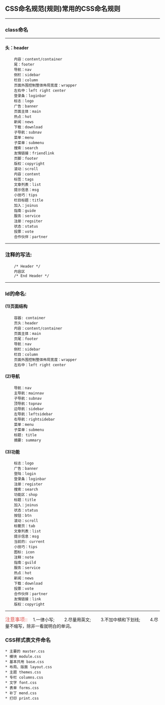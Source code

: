 ## CSS命名规范(规则)常用的CSS命名规则
---------------------------------------
### class命名
---------------------------------------
#### 头：header　　
		内容：content/container　　
		尾：footer　　
		导航：nav　　
		侧栏：sidebar　　
		栏目：column　　
		页面外围控制整体佈局宽度：wrapper　　
		左右中：left right center　　
		登录条：loginbar　　
		标志：logo　　
		广告：banner　　
		页面主体：main　　
		热点：hot　　
		新闻：news　　
		下载：download　　
		子导航：subnav　　
		菜单：menu　　
		子菜单：submenu　　
		搜索：search　　
		友情链接：friendlink　　
		页脚：footer　　
		版权：copyright　　
		滚动：scroll　　
		内容：content　　
		标签：tags　　
		文章列表：list　　
		提示信息：msg　　
		小技巧：tips　　
		栏目标题：title　　
		加入：joinus　　
		指南：guide　　
		服务：service　　
		注册：regsiter　　
		状态：status　　
		投票：vote　　
		合作伙伴：partner
---------------------------------------
### 注释的写法:　　
		/* Header */　　
		内容区　　
		/* End Header */
---------------------------------------
### Id的命名:　　
#### (1)页面结构　　
		容器: container　　
		页头：header　　
		内容：content/container　　
		页面主体：main　　
		页尾：footer　　
		导航：nav　　
		侧栏：sidebar　　
		栏目：column　　
		页面外围控制整体佈局宽度：wrapper　　
		左右中：left right center
#### (2)导航　　
		导航：nav　　
		主导航：mainnav　　
		子导航：subnav　　
		顶导航：topnav　　
		边导航：sidebar　　
		左导航：leftsidebar　　
		右导航：rightsidebar　　
		菜单：menu　　
		子菜单：submenu　　
		标题: title　　
		摘要: summary
#### (3)功能　　
		标志：logo　　
		广告：banner　　
		登陆：login　　
		登录条：loginbar　　
		注册：register　　
		搜索：search　　
		功能区：shop　　
		标题：title　　
		加入：joinus　　
		状态：status　　
		按钮：btn　　
		滚动：scroll　　
		标籤页：tab　　
		文章列表：list　　
		提示信息：msg　　
		当前的: current　　
		小技巧：tips　　
		图标: icon　　
		注释：note　　
		指南：guild　　
		服务：service　　
		热点：hot　　
		新闻：news　　
		下载：download　　
		投票：vote　　
		合作伙伴：partner　　
		友情链接：link　　
		版权：copyright
---------------------------------------
<font color=#DD514C size=3 face="微软雅黑">注意事项::</font>　
	1.一律小写;　　
	2.尽量用英文;　　
	3.不加中槓和下划线;　　
	4.尽量不缩写，除非一看就明白的单词。
### CSS样式表文件命名　　
	* 主要的 master.css　　
	* 模块 module.css　　
	* 基本共用 base.css　　
	* 布局、版面 layout.css　　
	* 主题 themes.css　　
	* 专栏 columns.css　　
	* 文字 font.css　　
	* 表单 forms.css　　
	* 补丁 mend.css　　
	* 打印 print.css
